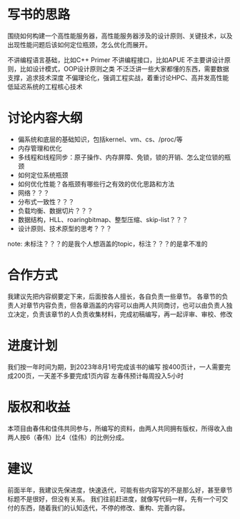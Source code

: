 # 写书的思路
围绕如何构建一个高性能服务器，高性能服务器涉及的设计原则、关键技术，以及出现性能问题后该如何定位瓶颈，怎么优化而展开。

不讲编程语言基础，比如C++ Primer
不讲编程接口，比如APUE
不主要讲设计原则，比如设计模式，OOP设计原则之类
不泛泛讲一些大家都懂的东西，需要数据支撑，追求技术深度
不偏理论化，强调工程实战，着重讨论HPC、高并发高性能低延迟系统的工程核心技术

# 讨论内容大纲
- 偏系统和底层的基础知识，包括kernel、vm、cs、/proc/等
- 内存管理和优化
- 多线程和线程同步：原子操作、内存屏障、免锁，锁的开销、怎么定位锁的瓶颈
- 如何定位系统瓶颈
- 如何优化性能？各瓶颈有哪些行之有效的优化思路和方法
- 网络？？？
- 分布式一致性？？？
- 负载均衡、数据切片？？？
- 数据结构，HLL、roaringbitmap、整型压缩、skip-list？？？
- 设计原则、技术原型的思考？？？

note: 未标注？？？的是我个人想涵盖的topic，标注？？？的是拿不准的

# 合作方式
我建议先把内容纲要定下来，后面按各人擅长，各自负责一些章节。
各章节的负责人对章节内容负责，但各章涵盖的内容可以由两人共同商讨，也可以由负责人独立决定，负责该章节的人负责收集材料，完成初稿编写，再一起评审、审校、修改

# 进度计划
我们按一年时间为期，到2023年8月1号完成该书的编写
按400页计，一人需要完成200页，一天差不多要完成1页内容
左春伟预计每周投入5小时

# 版权和收益
本项目由春伟和佳伟共同参与，所编写的资料，由两人共同拥有版权，所得收入由两人按6（春伟）比4（佳伟）的比例分成。

# 建议
前面半年，我建议先保进度，快速迭代，可能有些内容写的不是那么好，甚至章节标题不是很好，但没有关系。
我们往前赶进度，就像写代码一样，先有一个可交付的东西，随着我们的认知迭代，不停的修改、重构、完善内容。
